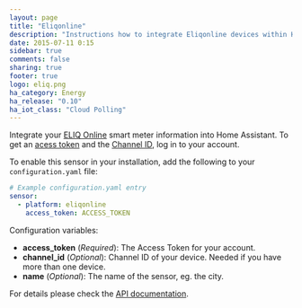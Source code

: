 ```yaml
---
layout: page
title: "Eliqonline"
description: "Instructions how to integrate Eliqonline devices within Home Assistant."
date: 2015-07-11 0:15
sidebar: true
comments: false
sharing: true
footer: true
logo: eliq.png
ha_category: Energy
ha_release: "0.10"
ha_iot_class: "Cloud Polling"
---
```



Integrate your [ELIQ Online](http://eliq.se) smart meter information into Home Assistant. To get an [acess token](https://my.eliq.se/user/settings/api) and the [Channel ID](https://my.eliq.se/user/settings/data), log in to your account.

To enable this sensor in your installation, add the following to your `configuration.yaml` file:

```yaml
# Example configuration.yaml entry
sensor:
  - platform: eliqonline
    access_token: ACCESS_TOKEN
```

Configuration variables:

- **access_token** (*Required*): The Access Token for your account.
- **channel_id** (*Optional*): Channel ID of your device. Needed if you have more than one device.
- **name** (*Optional*): The name of the sensor, eg. the city.

For details please check the [API documentation](https://my.eliq.se/knowledge/sv-SE/49-eliq-online/299-eliq-online-api).

